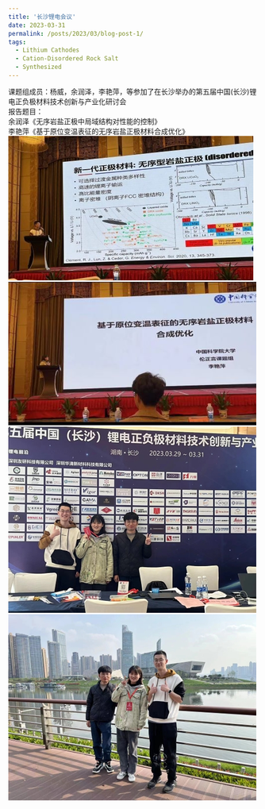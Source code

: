 ```yaml
---
title: '长沙锂电会议'
date: 2023-03-31
permalink: /posts/2023/03/blog-post-1/
tags:
  - Lithium Cathodes
  - Cation-Disordered Rock Salt
  - Synthesized
---
```


课题组成员：杨威，余润泽，李艳萍，等参加了在长沙举办的第五届中国(长沙)锂电正负极材料技术创新与产业化研讨会<br>
报告题目：<br>
余润泽《无序岩盐正极中局域结构对性能的控制》<br>
李艳萍《基于原位变温表征的无序岩盐正极材料合成优化》<br>
![meeting1.jpg](/images/News/meeting1.jpg)![meeting2.jpg](/images/News/meeting2.jpg)![meeting3.jpg](/images/News/meeting3.jpg)![meeting4.jpg](/images/News/meeting4.jpg)

